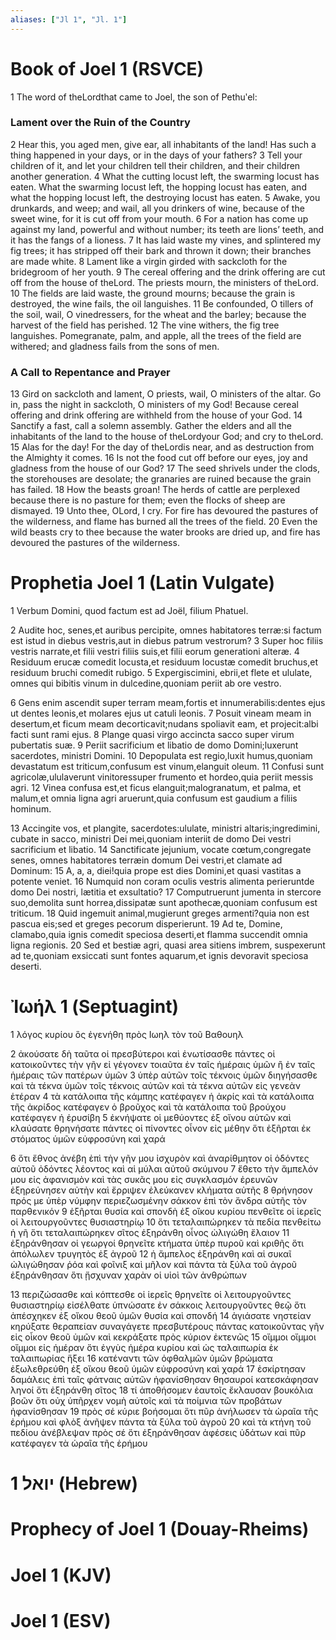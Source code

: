 ```yaml
---
aliases: ["Jl 1", "Jl. 1"]
---
```



# Book of Joel 1 (RSVCE)

1 The word of theLordthat came to Joel, the son of Pethuʹel:
### Lament over the Ruin of the Country
2 Hear this, you aged men, give ear, all inhabitants of the land! Has such a thing happened in your days, or in the days of your fathers?
3 Tell your children of it, and let your children tell their children, and their children another generation.
4 What the cutting locust left, the swarming locust has eaten. What the swarming locust left, the hopping locust has eaten, and what the hopping locust left, the destroying locust has eaten.
5 Awake, you drunkards, and weep; and wail, all you drinkers of wine, because of the sweet wine, for it is cut off from your mouth.
6 For a nation has come up against my land, powerful and without number; its teeth are lions’ teeth, and it has the fangs of a lioness.
7 It has laid waste my vines, and splintered my fig trees; it has stripped off their bark and thrown it down; their branches are made white.
8 Lament like a virgin girded with sackcloth for the bridegroom of her youth.
9 The cereal offering and the drink offering are cut off from the house of theLord. The priests mourn, the ministers of theLord.
10 The fields are laid waste, the ground mourns; because the grain is destroyed, the wine fails, the oil languishes.
11 Be confounded, O tillers of the soil, wail, O vinedressers, for the wheat and the barley; because the harvest of the field has perished.
12 The vine withers, the fig tree languishes. Pomegranate, palm, and apple, all the trees of the field are withered; and gladness fails from the sons of men.
### A Call to Repentance and Prayer
13 Gird on sackcloth and lament, O priests, wail, O ministers of the altar. Go in, pass the night in sackcloth, O ministers of my God! Because cereal offering and drink offering are withheld from the house of your God.
14 Sanctify a fast, call a solemn assembly. Gather the elders and all the inhabitants of the land to the house of theLordyour God; and cry to theLord.
15 Alas for the day! For the day of theLordis near, and as destruction from the Almighty it comes.
16 Is not the food cut off before our eyes, joy and gladness from the house of our God?
17 The seed shrivels under the clods, the storehouses are desolate; the granaries are ruined because the grain has failed.
18 How the beasts groan! The herds of cattle are perplexed because there is no pasture for them; even the flocks of sheep are dismayed.
19 Unto thee, OLord, I cry. For fire has devoured the pastures of the wilderness, and flame has burned all the trees of the field.
20 Even the wild beasts cry to thee because the water brooks are dried up, and fire has devoured the pastures of the wilderness.


# Prophetia Joel 1 (Latin Vulgate)

1 Verbum Domini, quod factum est ad Joël, filium Phatuel.

2 Audite hoc, senes,et auribus percipite, omnes habitatores terræ:si factum est istud in diebus vestris,aut in diebus patrum vestrorum?
3 Super hoc filiis vestris narrate,et filii vestri filiis suis,et filii eorum generationi alteræ.
4 Residuum erucæ comedit locusta,et residuum locustæ comedit bruchus,et residuum bruchi comedit rubigo.
5 Expergiscimini, ebrii,et flete et ululate, omnes qui bibitis vinum in dulcedine,quoniam periit ab ore vestro.

6 Gens enim ascendit super terram meam,fortis et innumerabilis:dentes ejus ut dentes leonis,et molares ejus ut catuli leonis.
7 Posuit vineam meam in desertum,et ficum meam decorticavit;nudans spoliavit eam, et projecit:albi facti sunt rami ejus.
8 Plange quasi virgo accincta sacco super virum pubertatis suæ.
9 Periit sacrificium et libatio de domo Domini;luxerunt sacerdotes, ministri Domini.
10 Depopulata est regio,luxit humus,quoniam devastatum est triticum,confusum est vinum,elanguit oleum.
11 Confusi sunt agricolæ,ululaverunt vinitoressuper frumento et hordeo,quia periit messis agri.
12 Vinea confusa est,et ficus elanguit;malogranatum, et palma, et malum,et omnia ligna agri aruerunt,quia confusum est gaudium a filiis hominum.

13 Accingite vos, et plangite, sacerdotes:ululate, ministri altaris;ingredimini, cubate in sacco, ministri Dei mei,quoniam interiit de domo Dei vestri sacrificium et libatio.
14 Sanctificate jejunium, vocate cœtum,congregate senes, omnes habitatores terræin domum Dei vestri,et clamate ad Dominum:
15 A, a, a, diei!quia prope est dies Domini,et quasi vastitas a potente veniet.
16 Numquid non coram oculis vestris alimenta perieruntde domo Dei nostri, lætitia et exsultatio?
17 Computruerunt jumenta in stercore suo,demolita sunt horrea,dissipatæ sunt apothecæ,quoniam confusum est triticum.
18 Quid ingemuit animal,mugierunt greges armenti?quia non est pascua eis;sed et greges pecorum disperierunt.
19 Ad te, Domine, clamabo,quia ignis comedit speciosa deserti,et flamma succendit omnia ligna regionis.
20 Sed et bestiæ agri, quasi area sitiens imbrem, suspexerunt ad te,quoniam exsiccati sunt fontes aquarum,et ignis devoravit speciosa deserti.


# Ἰωήλ 1 (Septuagint)

1 λόγος κυρίου ὃς ἐγενήθη πρὸς Ιωηλ τὸν τοῦ Βαθουηλ

2 ἀκούσατε δὴ ταῦτα οἱ πρεσβύτεροι καὶ ἐνωτίσασθε πάντες οἱ κατοικοῦντες τὴν γῆν εἰ γέγονεν τοιαῦτα ἐν ταῖς ἡμέραις ὑμῶν ἢ ἐν ταῖς ἡμέραις τῶν πατέρων ὑμῶν
3 ὑπὲρ αὐτῶν τοῖς τέκνοις ὑμῶν διηγήσασθε καὶ τὰ τέκνα ὑμῶν τοῖς τέκνοις αὐτῶν καὶ τὰ τέκνα αὐτῶν εἰς γενεὰν ἑτέραν
4 τὰ κατάλοιπα τῆς κάμπης κατέφαγεν ἡ ἀκρίς καὶ τὰ κατάλοιπα τῆς ἀκρίδος κατέφαγεν ὁ βροῦχος καὶ τὰ κατάλοιπα τοῦ βρούχου κατέφαγεν ἡ ἐρυσίβη
5 ἐκνήψατε οἱ μεθύοντες ἐξ οἴνου αὐτῶν καὶ κλαύσατε θρηνήσατε πάντες οἱ πίνοντες οἶνον εἰς μέθην ὅτι ἐξῆρται ἐκ στόματος ὑμῶν εὐφροσύνη καὶ χαρά

6 ὅτι ἔθνος ἀνέβη ἐπὶ τὴν γῆν μου ἰσχυρὸν καὶ ἀναρίθμητον οἱ ὀδόντες αὐτοῦ ὀδόντες λέοντος καὶ αἱ μύλαι αὐτοῦ σκύμνου
7 ἔθετο τὴν ἄμπελόν μου εἰς ἀφανισμὸν καὶ τὰς συκᾶς μου εἰς συγκλασμόν ἐρευνῶν ἐξηρεύνησεν αὐτὴν καὶ ἔρριψεν ἐλεύκανεν κλήματα αὐτῆς
8 θρήνησον πρός με ὑπὲρ νύμφην περιεζωσμένην σάκκον ἐπὶ τὸν ἄνδρα αὐτῆς τὸν παρθενικόν
9 ἐξῆρται θυσία καὶ σπονδὴ ἐξ οἴκου κυρίου πενθεῖτε οἱ ἱερεῖς οἱ λειτουργοῦντες θυσιαστηρίῳ
10 ὅτι τεταλαιπώρηκεν τὰ πεδία πενθείτω ἡ γῆ ὅτι τεταλαιπώρηκεν σῖτος ἐξηράνθη οἶνος ὠλιγώθη ἔλαιον
11 ἐξηράνθησαν οἱ γεωργοί θρηνεῖτε κτήματα ὑπὲρ πυροῦ καὶ κριθῆς ὅτι ἀπόλωλεν τρυγητὸς ἐξ ἀγροῦ
12 ἡ ἄμπελος ἐξηράνθη καὶ αἱ συκαῖ ὠλιγώθησαν ῥόα καὶ φοῖνιξ καὶ μῆλον καὶ πάντα τὰ ξύλα τοῦ ἀγροῦ ἐξηράνθησαν ὅτι ᾔσχυναν χαρὰν οἱ υἱοὶ τῶν ἀνθρώπων

13 περιζώσασθε καὶ κόπτεσθε οἱ ἱερεῖς θρηνεῖτε οἱ λειτουργοῦντες θυσιαστηρίῳ εἰσέλθατε ὑπνώσατε ἐν σάκκοις λειτουργοῦντες θεῷ ὅτι ἀπέσχηκεν ἐξ οἴκου θεοῦ ὑμῶν θυσία καὶ σπονδή
14 ἁγιάσατε νηστείαν κηρύξατε θεραπείαν συναγάγετε πρεσβυτέρους πάντας κατοικοῦντας γῆν εἰς οἶκον θεοῦ ὑμῶν καὶ κεκράξατε πρὸς κύριον ἐκτενῶς
15 οἴμμοι οἴμμοι οἴμμοι εἰς ἡμέραν ὅτι ἐγγὺς ἡμέρα κυρίου καὶ ὡς ταλαιπωρία ἐκ ταλαιπωρίας ἥξει
16 κατέναντι τῶν ὀφθαλμῶν ὑμῶν βρώματα ἐξωλεθρεύθη ἐξ οἴκου θεοῦ ὑμῶν εὐφροσύνη καὶ χαρά
17 ἐσκίρτησαν δαμάλεις ἐπὶ ταῖς φάτναις αὐτῶν ἠφανίσθησαν θησαυροί κατεσκάφησαν ληνοί ὅτι ἐξηράνθη σῖτος
18 τί ἀποθήσομεν ἑαυτοῖς ἔκλαυσαν βουκόλια βοῶν ὅτι οὐχ ὑπῆρχεν νομὴ αὐτοῖς καὶ τὰ ποίμνια τῶν προβάτων ἠφανίσθησαν
19 πρὸς σέ κύριε βοήσομαι ὅτι πῦρ ἀνήλωσεν τὰ ὡραῖα τῆς ἐρήμου καὶ φλὸξ ἀνῆψεν πάντα τὰ ξύλα τοῦ ἀγροῦ
20 καὶ τὰ κτήνη τοῦ πεδίου ἀνέβλεψαν πρὸς σέ ὅτι ἐξηράνθησαν ἀφέσεις ὑδάτων καὶ πῦρ κατέφαγεν τὰ ὡραῖα τῆς ἐρήμου


# 1 יואל (Hebrew)


# Prophecy of Joel 1 (Douay-Rheims)


# Joel 1 (KJV)


# Joel 1 (ESV)

